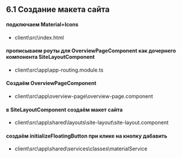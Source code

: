 ## 6.1 Создание макета сайта

#### подключаем Material+Icons

- client\src\index.html

#### прописываем роуты для OverviewPageComponent как дочернего компонента SiteLayoutComponent

- client\src\app\app-routing.module.ts

#### Создаём OverviewPageComponent

- client\src\app\overview-page\overview-page.component

#### в SiteLayoutComponent создаём макет сайта

- client\src\app\shared\layouts\site-layout\site-layout.component

#### создаём initializeFloatingButton при клике на кнопку дабавить

- client\src\app\shared\services\classes\materialService
